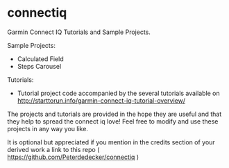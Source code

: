 # connectiq
Garmin Connect IQ Tutorials and Sample Projects.

Sample Projects:
  * Calculated Field
  * Steps Carousel
  
Tutorials:
  * Tutorial project code accompanied by the several tutorials available on http://starttorun.info/garmin-connect-iq-tutorial-overview/

The projects and tutorials are provided in the hope they are useful and that they help to spread the connect iq love!
Feel free to modify and use these projects in any way you like. 

It is optional but appreciated if you mention in the credits section of your derived work a link to this repo ( https://github.com/Peterdedecker/connectiq )